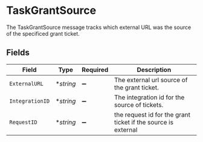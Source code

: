 # TaskGrantSource

The TaskGrantSource message tracks which external URL was the source of the specificed grant ticket.


## Fields

| Field                                                         | Type                                                          | Required                                                      | Description                                                   |
| ------------------------------------------------------------- | ------------------------------------------------------------- | ------------------------------------------------------------- | ------------------------------------------------------------- |
| `ExternalURL`                                                 | **string*                                                     | :heavy_minus_sign:                                            | The external url source of the grant ticket.                  |
| `IntegrationID`                                               | **string*                                                     | :heavy_minus_sign:                                            | The integration id for the source of tickets.                 |
| `RequestID`                                                   | **string*                                                     | :heavy_minus_sign:                                            | the request id for the grant ticket if the source is external |